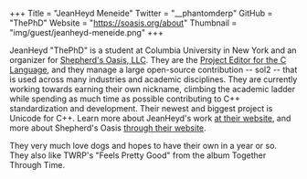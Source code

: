 +++
Title = "JeanHeyd Meneide"
Twitter = "__phantomderp"
GitHub = "ThePhD"
Website = "https://soasis.org/about"
Thumbnail = "img/guest/jeanheyd-meneide.png"
+++

JeanHeyd "ThePhD" is a student at Columbia University in New York and an organizer for [Shepherd's Oasis, LLC](https://soasis.org/). They are the [Project Editor for the C Language](http://www.open-std.org/jtc1/sc22/wg14/www/contacts), and they manage a large open-source contribution -- sol2 -- that is used across many industries and academic disciplines. They are currently working towards earning their own nickname, climbing the academic ladder while spending as much time as possible contributing to C++ standardization and development. Their newest and biggest project is Unicode for C++. Learn more about JeanHeyd's work [at their website](https://soasis.org), and more about Shepherd's Oasis [through their website](https://soasis.org/about).

They very much love dogs and hopes to have their own in a year or so. They also like TWRP's "Feels Pretty Good" from the album Together Through Time.